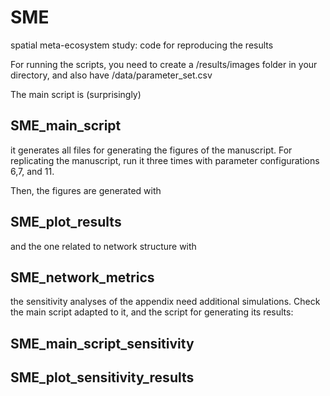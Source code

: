 # SME
spatial meta-ecosystem study: code for reproducing the results

For running the scripts, you need to create a /results/images folder in your directory, and also have /data/parameter_set.csv

The main script is (surprisingly)

## SME_main_script

it generates all files for generating the figures of the manuscript. For replicating the manuscript, run it three times with parameter configurations 6,7, and 11.

Then, the figures are generated with

## SME_plot_results

and the one related to network structure with

## SME_network_metrics

the sensitivity analyses of the appendix need additional simulations. Check the main script adapted to it, and the script for generating its results:

## SME_main_script_sensitivity
## SME_plot_sensitivity_results